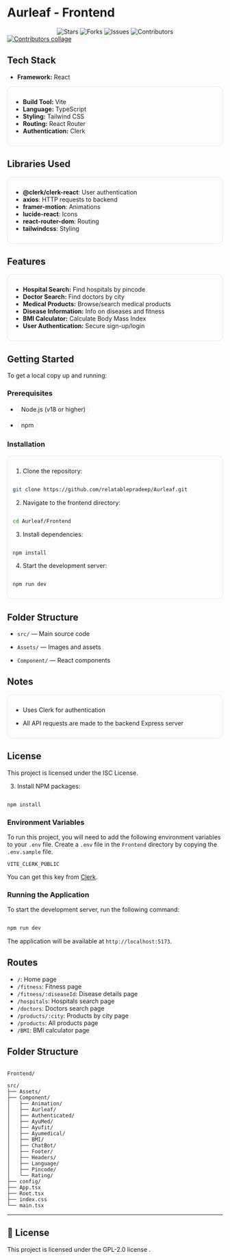 # Aurleaf - Frontend
<div align="center">
<img src="https://img.shields.io/github/stars/relatablepradeep/Aurleaf?style=for-the-badge" alt="Stars"/> <img src="https://img.shields.io/github/forks/relatablepradeep/Aurleaf?style=for-the-badge" alt="Forks"/> <img src="https://img.shields.io/github/issues/relatablepradeep/Aurleaf?style=for-the-badge" alt="Issues"/> <img src="https://img.shields.io/github/contributors/relatablepradeep/Aurleaf?style=for-the-badge" alt="Contributors"/>
</div>
<!-- Contributors collage (auto-updates via contrib.rocks) -->
<a href="https://github.com/relatablepradeep/Aurleaf/graphs/contributors"><img src="https://contrib.rocks/image?repo=relatablepradeep/Aurleaf" alt="Contributors collage"/></a>
<!-- Note: Shields.io has no "collaborators" badge. Consider a GitHub Action to render an SVG from the collaborators API. -->

<style>.aurleaf-card{padding:12px;border:1px solid #e5e7eb;border-radius:12px}.aurleaf-pill{display:inline-block;padding:2px 8px;border:1px solid #e5e7eb;border-radius:999px}.aurleaf-note{opacity:.85}</style>


## Tech Stack

* **Framework:** React

<div class="aurleaf-card">

- **Build Tool:** Vite
- **Language:** TypeScript
- **Styling:** Tailwind CSS
- **Routing:** React Router
- **Authentication:** Clerk

</div>

## Libraries Used

<div class="aurleaf-card">

* **@clerk/clerk-react**: User authentication
* **axios**: HTTP requests to backend
* **framer-motion**: Animations
* **lucide-react**: Icons
* **react-router-dom**: Routing
* **tailwindcss**: Styling

</div>

## Features

<div class="aurleaf-card">

* **Hospital Search:** Find hospitals by pincode
* **Doctor Search:** Find doctors by city
* **Medical Products:** Browse/search medical products
* **Disease Information:** Info on diseases and fitness
* **BMI Calculator:** Calculate Body Mass Index
* **User Authentication:** Secure sign-up/login

</div>

## Getting Started

To get a local copy up and running:

### Prerequisites

* <span class="aurleaf-pill">Node.js (v18 or higher)</span>

* <span class="aurleaf-pill">npm</span>

### Installation

<div class="aurleaf-card">

1. Clone the repository:

```sh

git clone https://github.com/relatablepradeep/Aurleaf.git

```

2. Navigate to the frontend directory:

```sh

cd Aurleaf/Frontend

```

3. Install dependencies:

```sh

npm install

```

4. Start the development server:

```sh

npm run dev

```

</div>

## Folder Structure

* `src/` — Main source code

* `Assets/` — Images and assets

* `Component/` — React components

## Notes

<div class="aurleaf-card">

* Uses Clerk for authentication

* All API requests are made to the backend Express server

</div>

## License

This project is licensed under the ISC License.

3. Install NPM packages:

```sh

npm install

```

### Environment Variables

To run this project, you will need to add the following environment variables to your `.env` file. Create a `.env` file in the `Frontend` directory by copying the `.env.sample` file.

`VITE_CLERK_PUBLIC`

You can get this key from [Clerk](https://clerk.com/).

### Running the Application

To start the development server, run the following command:

```sh

npm run dev

```

The application will be available at `http://localhost:5173`.

## Routes

* `/`: Home page
* `/fitness`: Fitness page
* `/fitness/:diseaseId`: Disease details page
* `/hospitals`: Hospitals search page
* `/doctors`: Doctors search page
* `/products/:city`: Products by city page
* `/products`: All products page
* `/BMI`: BMI calculator page

## Folder Structure

```

Frontend/

src/
├── Assets/
├── Component/
│   ├── Animation/
│   ├── Aurleaf/
│   ├── Authenticated/
│   ├── AyuMed/
│   ├── Ayufit/
│   ├── Ayumedical/
│   ├── BMI/
│   ├── ChatBot/
│   ├── Footer/
│   ├── Headers/
│   ├── Language/
│   ├── Pincode/
│   └── Rating/
├── config/
├── App.tsx
├── Root.tsx
├── index.css
└── main.tsx
```


---


## 📜 License

This project is licensed under the GPL-2.0 license .
